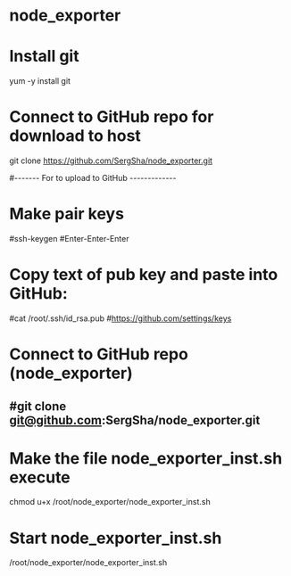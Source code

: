 # node_exporter
# Install git
yum -y install git

# Connect to GitHub repo for download to host
git clone https://github.com/SergSha/node_exporter.git

#------- For to upload to GitHub -------------
# Make pair keys
#ssh-keygen #Enter-Enter-Enter
# Copy text of pub key and paste into GitHub:
#cat /root/.ssh/id_rsa.pub
#https://github.com/settings/keys
# Connect to GitHub repo (node_exporter)
#git clone git@github.com:SergSha/node_exporter.git
------------------------------------------------

# Make the file node_exporter_inst.sh execute
chmod u+x /root/node_exporter/node_exporter_inst.sh

# Start node_exporter_inst.sh
/root/node_exporter/node_exporter_inst.sh
